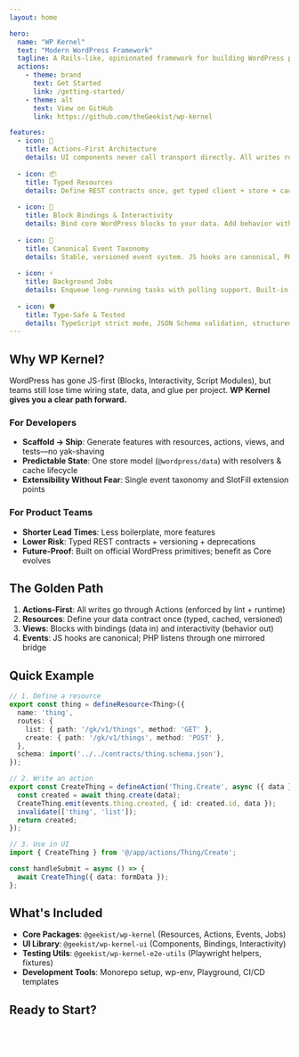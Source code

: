 ```yaml
---
layout: home

hero:
  name: "WP Kernel"
  text: "Modern WordPress Framework"
  tagline: A Rails-like, opinionated framework for building WordPress products where JavaScript is the source of truth
  actions:
    - theme: brand
      text: Get Started
      link: /getting-started/
    - theme: alt
      text: View on GitHub
      link: https://github.com/theGeekist/wp-kernel

features:
  - icon: 🎯
    title: Actions-First Architecture
    details: UI components never call transport directly. All writes route through Actions that orchestrate writes, emit events, invalidate caches, and queue jobs.
  
  - icon: 📦
    title: Typed Resources
    details: Define REST contracts once, get typed client + store + cache keys + events. One definition for your entire data layer.
  
  - icon: 🔌
    title: Block Bindings & Interactivity
    details: Bind core WordPress blocks to your data. Add behavior with the Interactivity API. No custom blocks needed for most use cases.
  
  - icon: 🎪
    title: Canonical Event Taxonomy
    details: Stable, versioned event system. JS hooks are canonical, PHP bridge mirrors selected events only. No ad-hoc event names.
  
  - icon: ⚡
    title: Background Jobs
    details: Enqueue long-running tasks with polling support. Built-in status tracking and automatic retries with exponential backoff.
  
  - icon: 🛡️
    title: Type-Safe & Tested
    details: TypeScript strict mode, JSON Schema validation, structured error handling (KernelError), and comprehensive E2E tests.
---
```


## Why WP Kernel?

WordPress has gone JS-first (Blocks, Interactivity, Script Modules), but teams still lose time wiring state, data, and glue per project. **WP Kernel gives you a clear path forward.**

### For Developers

- **Scaffold → Ship**: Generate features with resources, actions, views, and tests—no yak-shaving
- **Predictable State**: One store model (`@wordpress/data`) with resolvers & cache lifecycle
- **Extensibility Without Fear**: Single event taxonomy and SlotFill extension points

### For Product Teams

- **Shorter Lead Times**: Less boilerplate, more features
- **Lower Risk**: Typed REST contracts + versioning + deprecations
- **Future-Proof**: Built on official WordPress primitives; benefit as Core evolves

## The Golden Path

1. **Actions-First**: All writes go through Actions (enforced by lint + runtime)
2. **Resources**: Define your data contract once (typed, cached, versioned)
3. **Views**: Blocks with bindings (data in) and interactivity (behavior out)
4. **Events**: JS hooks are canonical; PHP listens through one mirrored bridge

## Quick Example

```typescript
// 1. Define a resource
export const thing = defineResource<Thing>({
  name: 'thing',
  routes: {
    list: { path: '/gk/v1/things', method: 'GET' },
    create: { path: '/gk/v1/things', method: 'POST' },
  },
  schema: import('../../contracts/thing.schema.json'),
});

// 2. Write an action
export const CreateThing = defineAction('Thing.Create', async ({ data }) => {
  const created = await thing.create(data);
  CreateThing.emit(events.thing.created, { id: created.id, data });
  invalidate(['thing', 'list']);
  return created;
});

// 3. Use in UI
import { CreateThing } from '@/app/actions/Thing/Create';

const handleSubmit = async () => {
  await CreateThing({ data: formData });
};
```

## What's Included

- **Core Packages**: `@geekist/wp-kernel` (Resources, Actions, Events, Jobs)
- **UI Library**: `@geekist/wp-kernel-ui` (Components, Bindings, Interactivity)
- **Testing Utils**: `@geekist/wp-kernel-e2e-utils` (Playwright helpers, fixtures)
- **Development Tools**: Monorepo setup, wp-env, Playground, CI/CD templates

## Ready to Start?

<div style="margin-top: 2rem;">
  <a href="/getting-started/" style="display: inline-block; background: var(--vp-c-brand); color: white; padding: 0.75rem 1.5rem; border-radius: 8px; text-decoration: none; font-weight: 600;">Get Started →</a>
</div>
